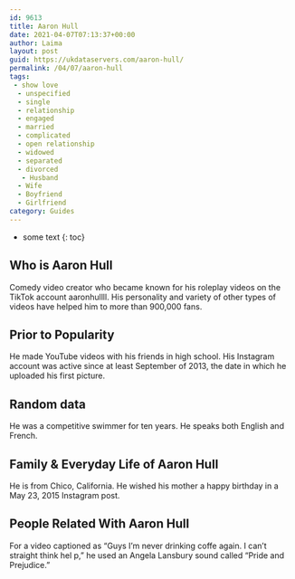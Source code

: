 ```yaml
---
id: 9613
title: Aaron Hull
date: 2021-04-07T07:13:37+00:00
author: Laima
layout: post
guid: https://ukdataservers.com/aaron-hull/
permalink: /04/07/aaron-hull
tags:
 - show love
  - unspecified
  - single
  - relationship
  - engaged
  - married
  - complicated
  - open relationship
  - widowed
  - separated
  - divorced
   - Husband
  - Wife
  - Boyfriend
  - Girlfriend
category: Guides
---
```


* some text
{: toc}


## Who is Aaron Hull
                  
                  
                  
Comedy video creator who became known for his roleplay videos on the TikTok account aaronhullll. His personality and variety of other types of videos have helped him to more than 900,000 fans.
                  
              
            
              
            
                
                
                
## Prior to Popularity
                  
                  
                  
He made YouTube videos with his friends in high school. His Instagram account was active since at least September of 2013, the date in which he uploaded his first picture. 
                  
              
            
              
            
                
                
                
## Random data
                  
                  
                  
He was a competitive swimmer for ten years. He speaks both English and French. 
                  
              
            
              
            
                
                
                
## Family & Everyday Life of Aaron Hull
                  
                  
                  
He is from Chico, California. He wished his mother a happy birthday in a May 23, 2015 Instagram post. 
                  
              
            
              
            
                
                
                
## People Related With Aaron Hull
                  
                  
                  
For a video captioned as &#8220;Guys I&#8217;m never drinking coffe again. I can&#8217;t straight think hel p,&#8221; he used an Angela Lansbury sound called &#8220;Pride and Prejudice.&#8221;
                  
              
            
              
            
                
              
            
              
              
            
            
              
            
          
          
          